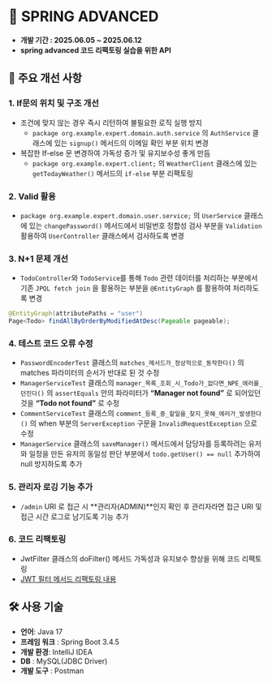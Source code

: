 # 📱 SPRING ADVANCED

- **개발 기간 : 2025.06.05 ~ 2025.06.12**
- **spring advanced 코드 리팩토링 실습을 위한 API**

## 📌 주요 개선 사항

### 1. If문의 위치 및 구조 개선

- 조건에 맞지 않는 경우 즉시 리턴하여 불필요한 로직 실행 방지
    - `package org.example.expert.domain.auth.service` 의 `AuthService` 클래스에 있는 `signup()` 메서드의 이메일 확인 부분 위치 변경
- 복잡한 If-else 문 변경하여 가독성 증가 및 유지보수성 좋게 만듬
    - `package org.example.expert.client;` 의 `WeatherClient` 클래스에 있는 `getTodayWeather()` 메서드의 `if-else` 부분 리팩토링

### 2. Valid 활용

- `package org.example.expert.domain.user.service;` 의 `UserService` 클래스에 있는 `changePassword()` 메서드에서 비밀번호 정합성 검사 부분을 `Validation` 활용하여 `UserController` 클래스에서 검사하도록 변경

### 3. N+1 문제 개선

- `TodoController`와 `TodoService`를 통해 `Todo` 관련 데이터를 처리하는 부분에서 기존 `JPQL fetch join` 을 활용하는 부분을 `@EntityGraph` 를 활용하여 처리하도록 변경

```java
@EntityGraph(attributePaths = "user")
Page<Todo> findAllByOrderByModifiedAtDesc(Pageable pageable);
```

### 4. 테스트 코드 오류 수정

- `PasswordEncoderTest` 클래스의 `matches_메서드가_정상적으로_동작한다()` 의 matches 파라미터의 순서가 반대로 된 것 수정
- `ManagerServiceTest` 클래스의 `manager_목록_조회_시_Todo가_없다면_NPE_에러를_던진다()` 의 `assertEquals` 안의 파라미터가 **“Manager not found”** 로 되어있던 것을 **“Todo not found”** 로 수정
- `CommentServiceTest` 클래스의 `comment_등록_중_할일을_찾지_못해_에러가_발생한다()` 의 when 부분의 `ServerException` 구문을  `InvalidRequestException` 으로 수정
- `ManagerService` 클래스의 `saveManager()` 메서드에서 담당자를 등록하려는 유저와 일정을 만든 유저의 동일성 판단 부분에서 `todo.getUser() == null` 추가하여 null 방지하도록 추가

### 5. 관리자 로깅 기능 추가

- `/admin` URI 로 접근 시 **관리자(ADMIN)**인지 확인 후 관리자라면 접근 URI 및 접근 시간 로그로 남기도록 기능 추가

### 6. 코드 리팩토링

- JwtFilter 클래스의 doFilter() 메서드 가독성과 유지보수 향상을 위해 코드 리팩토링
- [JWT 필터 메서드 리팩토링 내용](https://velog.io/@wcw7373/06110525)

## 🛠️ 사용 기술

- **언어**: Java 17
- **프레임 워크** : Spring Boot 3.4.5
- **개발 환경**: IntelliJ IDEA
- **DB** : MySQL(JDBC Driver)
- **개발 도구** : Postman